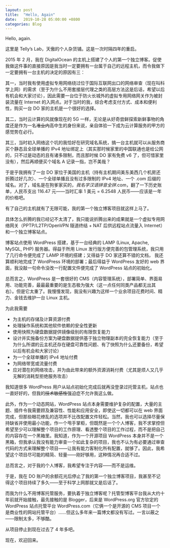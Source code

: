 ```yaml
---
layout: post
title:  "Hello, Again"
date:   2019-10-28 05:00:00 +0800
categories: Blog
---
```


Hello, again.

这里是 Telly’s Lab，天傲的个人杂货铺。这是一次时隔四年的重启。

2015 年 2 月，我在 DigitalOcean 的主机上搭建了个人的第一个独立博客。促使我做这件事的直接原因是我当时一定要拥有一台属于自己的远程主机，而令我做下一定要拥有一台主机的决定的原因有三：

其一，当时我有使用虚拟专用网络绕过位于国际互联网出口的网络审查（现在叫科学上网）的需求（至于为什么不用套接层代理之类的高层方法这是后话，希望以后有机会和大家讨论），因此需要一台位于防火长城外的虚拟专用网络网关作为被封装流量在 Internet 的入网点。对于当时的我，综合考虑支付方式、成本和便利性，购买一台 DO 家的主机是一个很好的选择。

其二，当时云计算的风就像现在的 5G 一样，无论是从好奇尝鲜探索新鲜事物的角度还是作为一名~~准业内~~高中生的身份来说，亲自体验一下成为云计算服务的甲方的感觉势在必行。

其三，当时初入网络这个坑的我恰好在研究域名系统，搞一台主机就可以从服务商买个静态且全球单播的 IPv4 地址绑定上（其实那时候家里的中国联通也是给公网的，只不过是动态的且有诸多限制，而且那时候 DO 家有免费 v6 了，但可惜家里没有），然后再顺便买个域名 A 记录一指，岂不美哉？

于是乎我拥有了一台 DO 家位于美国的主机（持有主机期间美东美西几个机房还折腾过好几次）、一个全球单播且没有过多限制的 IPv4 地址、一个 .com 后缀的域名。对了，域名是在狗爹家买的，*我名字汉语拼音全拼*.com，翻了一下历史账单，人民币支出 116.47 元——当时汇率 1 美元 = 6.2548 人民币——应该是一年的价格吧。

有了自己的主机就有了无限可能，我的第一个独立博客项目就这样上马了。

具体怎么折腾的我已经记不太清了，我只能说折腾出来的成果就是一个虚拟专用网络网关（PPTP/L2TP/OpenVPN 隧道终结 + NAT 后供远程站点流量入 Internet）和一个独立博客站点。

博客站点使用 WordPress 搭建，基于一台经典的 LAMP (Linux, Apache, MySQL, PHP) 服务器。得益于所用 Linux 发行版方便完善的包管理系统，我只用了几行命令便完成了 LAMP 环境的搭建；又得益于 DO 家还算不错的文档， 我还算顺利地完成了 WordPress 环境的部署；最后得益于 WordPress 友好的 web 界面，我没敲一句命令没改一行配置文件便完成了 WordPress 站点的初始化。

总而言之，WordPress 是一套很好的 CMS（内容管理系统），部署简单、界面易用、功能完善，最最最重要的是生态极为强大（这一点任何同类产品都无出其右）。但是它太重了。我慢慢发现，我没有兴趣为这样一个业余项目花费时间、精力、金钱去维护一台 Linux 主机。

为此我需要
- 为主机的存储及计算资源付费
- 处理操作系统和其他软件依赖的安全性更新
- 使用快照为硬盘数据提供镜像级别的有限恢复能力
- 设计并实施备份方案为硬盘数据提供基于独立物理副本的完全恢复能力（至于为什么所谓的云主机还存在硬盘可靠性问题、有了快照为什么还要备份，希望以后有机会和大家讨论）
- 为一个全球单播的 IPv4 地址付费
- 为网络带宽或流量付费
- 应对潜在的网络攻击，并为由此带来的额外资源消耗付费（尤其是烦人又几乎无解的消耗型拒绝服务攻击）

我知道很多 WordPress 用户从站点初始化完成后就再没登录过托管主机，站点也一直好好的，但我的~~技术敏感性~~强迫症不允许我这么做。

此外，作为一个动态网站，WordPress 站点本身需要维护复杂的配置，大量的主题、插件令我需要顾及兼容性、性能和应用安全，即使这一切都可以在 web 界面完成，但那些眼花缭乱的选项并不比改配置文件轻松。当然，我也可以选择尽量保持缺省并使用最小功能，作一个甩手掌柜，但既然是一个个人博客，我不求掌控但希望至少可以理解整个项目的工作原理、看透整个项目的工作过程，而不是把自己的内容存在一个黑箱里。我知道，作为一个开源项目 WordPress 本身并不是一个黑箱，但我承认我没有能力审查一个如此复杂的项目，我也不认为有必要通过审查代码的方式来理解整个项目——让我有能力客制化所有配置，就够了。因此，我希望这个项目尽可能的精简、轻量——刚好够用，这种情况再合适不过。

总而言之，对于我的个人博客，我希望专注于内容——而不是运维。

于是，我在 DO 账户的余额花光后停止了我的第一个独立博客项目，我甚至不记得这个项目持续了多久——至于科学上网那就又是后话了。

而我为什么不用博客托管服务，要执着于独立博客呢？托管型博客平台我从大约十年前就开始接触，最先接触的是 Blogger，后来是 WordPress.org 官方钦定的 WordPress 站点托管平台 WordPress.com（它俩一个是开源的 CMS 项目一个是商业性的网站托管平台）……但这么多年来一篇博文都没有写过。一言以蔽之——限制太多，不够酷。

从项目停止到现在过去了 4 年多吧。

现在，欢迎回来。
